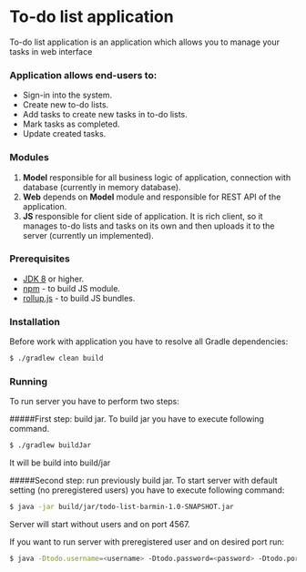 # To-do list application

To-do list application is an application which allows you to manage your tasks in web interface

### Application allows end-users to:
- Sign-in into the system.
- Create new to-do lists.
- Add tasks to create new tasks in to-do lists.
- Mark tasks as completed.
- Update created tasks.

###  Modules
1. **Model**
  responsible for all business logic of application, 
  connection with database (currently in memory database).
2. **Web**
 depends on **Model** module and responsible for REST API of the application.
3. **JS**
 responsible for client side of application. It is rich client, so it 
manages to-do lists and tasks on its own and then uploads it to the server (currently un implemented).
 
### Prerequisites
* [JDK 8](https://www.oracle.com/technetwork/java/javase/downloads/jdk8-downloads-2133151.html) or higher.
* [npm](https://www.npmjs.com/) - to build JS module.
* [rollup.js](https://rollupjs.org/) - to build JS bundles.

### Installation
Before work with application you have to resolve all Gradle dependencies:
```sh
$ ./gradlew clean build
```

### Running
To run server you have to perform two steps:

#####First step: build jar.
To build jar you have to execute following command.
```sh
$ ./gradlew buildJar
```
It will be build into build/jar

#####Second step: run previously build jar.
To start server with default setting (no preregistered users) you have to execute following command:
```sh
$ java -jar build/jar/todo-list-barmin-1.0-SNAPSHOT.jar
```
Server will start without users and on port 4567.

If you want to run server with preregistered user and on desired port run:
```sh
$ java -Dtodo.username=<username> -Dtodo.password=<password> -Dtodo.port=<port> -jar build/jar/todo-list-barmin-1.0-SNAPSHOT.jar
```
